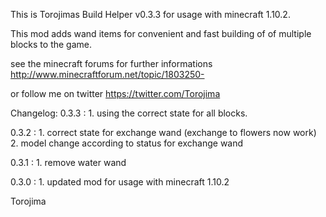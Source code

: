 This is Torojimas Build Helper v0.3.3 for usage with minecraft 1.10.2. 

This mod adds wand items for convenient and fast building of of multiple blocks to the game. 

see the minecraft forums for further informations
http://www.minecraftforum.net/topic/1803250-

or follow me on twitter https://twitter.com/Torojima

Changelog:
0.3.3 : 1. using the correct state for all blocks.

0.3.2 : 1. correct state for exchange wand (exchange to flowers now work)
        2. model change according to status for exchange wand

0.3.1 : 1. remove water wand

0.3.0 : 1. updated mod for usage with minecraft 1.10.2

Torojima